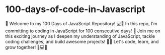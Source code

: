 # 100-days-of-code-in-Javascript
🚀 Welcome to my 100 Days of JavaScript Repository! 💻📅  In this repo, I'm committing to coding in JavaScript for 100 consecutive days! 🌟  Join me on this exciting journey as I deepen my understanding of JavaScript, tackle coding challenges, and build awesome projects! 💪🔥  Let's code, learn, and grow together! 🌱💻✨
